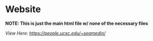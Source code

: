 # Website
**NOTE: This is just the main html file w/ none of the necessary files**

*View Here: https://people.ucsc.edu/~seamedin/*
